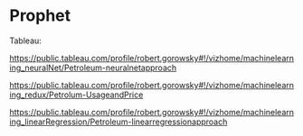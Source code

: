# Prophet

Tableau:

https://public.tableau.com/profile/robert.gorowsky#!/vizhome/machinelearning_neuralNet/Petroleum-neuralnetapproach

https://public.tableau.com/profile/robert.gorowsky#!/vizhome/machinelearning_redux/Petrolum-UsageandPrice

https://public.tableau.com/profile/robert.gorowsky#!/vizhome/machinelearning_linearRegression/Petroleum-linearregressionapproach
